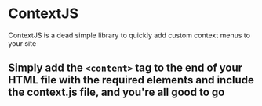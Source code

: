 # ContextJS
ContextJS is a dead simple library to quickly add custom context menus to your site

## Simply add the `<content>` tag to the end of your HTML file with the required elements and include the context.js file, and you're all good to go
